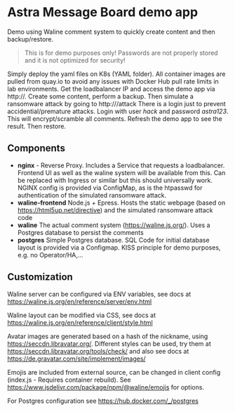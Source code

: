 # Astra Message Board demo app

Demo using Waline comment system to quickly create content and then backup/restore.

> This is for demo purposes only! Passwords are not properly stored and it is not optimized for security!

Simply deploy the yaml files on K8s (YAML folder). All container images are pulled from quay.io to avoid any issues with Docker Hub pull rate limits in lab environments. 
Get the loadbalancer IP and access the demo app via http://<IP>. Create some content, perform a backup. Then simulate a ransomware attack 
by going to http://<IP>/attack There is a login just to prevent accidential/premature attacks. Login with user _hack_ and password _astra123_. This will encrypt/scramble all comments. Refresh the demo app to see the result. Then restore.

## Components

* **nginx** - Reverse Proxy. Includes a Service that requests a loadbalancer. Frontend UI as well as the waline system will be available from this. Can be replaced with Ingress or similar but this should universally work. NGINX config is provided via ConfigMap, as is the htpasswd for authentication of the simulated ransomware attack. 
* **waline-frontend** Node.js + Epress. Hosts the static webpage (based on https://html5up.net/directive) and the simulated ransomware attack code
* **waline** The actual comment system (https://waline.js.org/). Uses a Postgres database to persist the comments
* **postgres** Simple Postgres database. SQL Code for initial database layout is provided via a Configmap. KISS principle for demo purposes, e.g. no Operator/HA,...

## Customization

Waline server can be configured via ENV variables, see docs at https://waline.js.org/en/reference/server/env.html

Waline layout can be modified via CSS, see docs at https://waline.js.org/en/reference/client/style.html

Avatar images are generated based on a hash of the nickname, using https://seccdn.libravatar.org/. Different styles can be used, try them at https://seccdn.libravatar.org/tools/check/ and also see docs at https://de.gravatar.com/site/implement/images/

Emojis are included from external source, can be changed in client config (index.js - Requires container rebuild). See https://www.jsdelivr.com/package/npm/@waline/emojis for options.

For Postgres configuration see https://hub.docker.com/_/postgres


